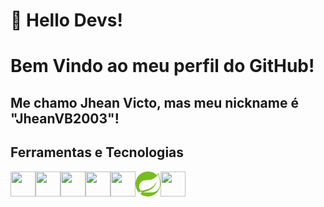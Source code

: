 # 👋 Hello Devs! 
# Bem Vindo ao meu perfil do GitHub!
## Me chamo Jhean Victo, mas meu nickname é "JheanVB2003"!
## Ferramentas e Tecnologias
<div>
<img loading="lazy" src="https://icongr.am/devicon/git-original.svg?size=40&color=currentColor" width="40" height="40"/><img loading="lazy" src="https://devicon-website.vercel.app/api/github/original.svg" width="40" height="40"><img loading="lazy" src="https://icongr.am/devicon/html5-original.svg?size=40&color=currentColor" width="40" height="40"/><img loading="lazy" src="https://icongr.am/devicon/css3-original.svg?size=40&color=currentColor" width="40" height="40"/><img loading="lazy" src="https://icongr.am/devicon/java-original.svg?size=40&color=currentColor" width="40" height="40"/><svg xmlns="http://www.w3.org/2000/svg" width="40" height="40" viewBox="0 0 128 128"><path fill="#77bc1f" d="M116.452 6.643a59.104 59.104 0 0 1-6.837 12.136A64.249 64.249 0 0 0 64.205-.026C28.984-.026 0 28.982 0 64.242a64.316 64.316 0 0 0 19.945 46.562l2.368 2.1a64.22 64.22 0 0 0 41.358 15.122c33.487 0 61.637-26.24 64.021-59.683c1.751-16.371-3.051-37.077-11.24-61.7M29.067 111.17a5.5 5.5 0 0 1-4.269 2.034c-3.018 0-5.487-2.484-5.487-5.502c0-3.017 2.485-5.501 5.487-5.501c1.25 0 2.485.433 3.452 1.234c2.351 1.9 2.718 5.384.817 7.735m87.119-19.238c-15.843 21.122-49.68 14.003-71.376 15.02c0 0-3.852.234-7.721.867c0 0 1.45-.617 3.335-1.334c15.226-5.301 22.43-6.335 31.685-11.086c17.427-8.869 34.654-28.274 38.24-48.463c-6.637 19.422-26.75 36.11-45.077 42.895c-12.557 4.635-35.238 9.136-35.238 9.136l-.917-.484c-15.442-7.518-15.91-40.977 12.157-51.78c12.291-4.735 24.048-2.134 37.323-5.302c14.175-3.367 30.568-14.004 37.238-27.874c7.471 22.19 16.46 56.932.35 78.405z"/></svg><img loading="lazy" src="https://icongr.am/devicon/mysql-original-wordmark.svg?size=40&color=currentColor" width="40" height="40"/>
</div>













